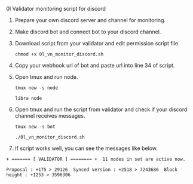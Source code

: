 0l Validator monitoring script for discord

1. Prepare your own discord server and channel for monitoring.
2. Make discord bot and connect bot to your discord channel.
3. Download script from your validator and edit permission script file.
   
   ```chmod +x 0l_vn_monitor_discord.sh```
5. Copy your webhook url of bot and paste url into line 34 of script.
6. Open tmux and run node.

   ```tmux new -s node```
   
   ```libra node```
8. Open tmux and run the script from validator and check if your discord channel receives messages.

   ```tmux new -s bot```
   
   ```./0l_vn_monitor_discord.sh```
10. If script works well, you can see the messages like below.
   
   ```+ ======= [ VALIDATOR ] ======== +  11 nodes in set are active now.```
   
   ```Proposal : +175 > 29126  Synced version : +2518 > 7243686  Block height : +1253 > 3596306```
